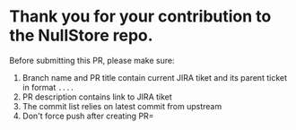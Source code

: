 # Thank you for your contribution to the NullStore repo. 
Before submitting this PR, please make sure:

1. Branch name and PR title contain current JIRA tiket and its parent ticket in format `....`
2. PR description contains link to JIRA tiket
3. The commit list relies on latest commit from upstream
4. Don't force push after creating PR=

